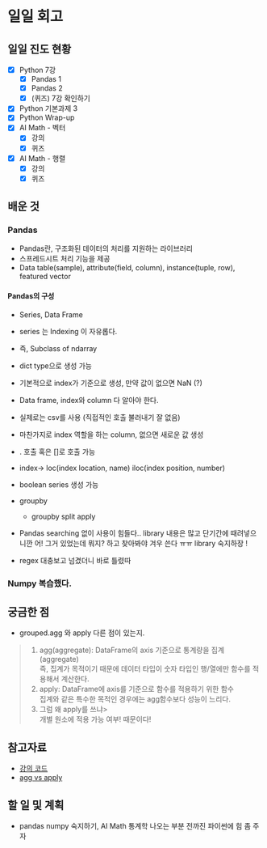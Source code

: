 # 일일 회고

## 일일 진도 현황

- [x] Python 7강
  - [x] Pandas 1
  - [x] Pandas 2
  - [x] (퀴즈) 7강 확인하기
- [x] Python 기본과제 3
- [x] Python Wrap-up
- [x] AI Math - 벡터
  - [x] 강의
  - [x] 퀴즈
- [x] AI Math - 행렬
  - [x] 강의
  - [x] 퀴즈

## 배운 것

### Pandas
- Pandas란, 구조화된 데이터의 처리를 지원하는 라이브러리
- 스프레드시트 처리 기능을 제공
- Data table(sample), attribute(field, column), instance(tuple, row), featured vector

#### Pandas의 구성
- Series, Data Frame
  
- series 는 Indexing 이 자유롭다.
- 즉, Subclass of ndarray
- dict type으로 생성 가능
- 기본적으로 index가 기준으로 생성, 만약 값이 없으면 NaN (?)
  
- Data frame, index와 column 다 알아야 한다.
- 실제로는 csv를 사용 (직접적인 호출 불러내기 잘 없음)
- 마찬가지로 index 역할을 하는 column, 없으면 새로운 값 생성
- . 호출 혹은 []로 호출 가능
- index-> loc(index location, name) iloc(index position, number)

- boolean series 생성 가능

- groupby
  - groupby split apply
 
- Pandas searching 없이 사용이 힘들다.. library 내용은 많고 단기간에 때려넣으니깐 어! 그거 있었는데 뭐지? 하고 찾아봐야 겨우 쓴다 ㅠㅠ library 숙지하장 !
- regex 대충보고 넘겼더니 바로 틀렸따

### Numpy 복습했다.

## 궁금한 점

- grouped.agg 와 apply 다른 점이 있는지.
> 1. agg(aggregate): DataFrame의 axis 기준으로 통계량을 집계(aggregate)</br>
> 즉, 집계가 목적이기 때문에 데이터 타입이 숫자 타입인 행/열에만 함수를 적용해서 계산한다.
> 2. apply: DataFrame에 axis를 기준으로 함수를 적용하기 위한 함수 </br>
> 집계와 같은 특수한 목적인 경우에는 agg함수보다 성능이 느리다.
> 3. 그럼 왜 apply를 쓰냐> </br>
> 개별 원소에 적용 가능 여부! 때문이다!


## 참고자료

- [강의 코드](https://www.inflearn.com/questions/3842/%EC%9C%84-%EA%B0%95%EC%9D%98%EC%97%90%EC%84%9[…]6%BB%EC%9D%84-%EC%88%98-%EC%9E%88%EC%9D%84%EA%B9%8C%EC%9A%94)
- [agg vs apply](https://steadiness-193.tistory.com/43)

## 할 일 및 계획

- pandas numpy 숙지하기, AI Math 통계학 나오는 부분 전까진 파이썬에 힘 좀 주자
